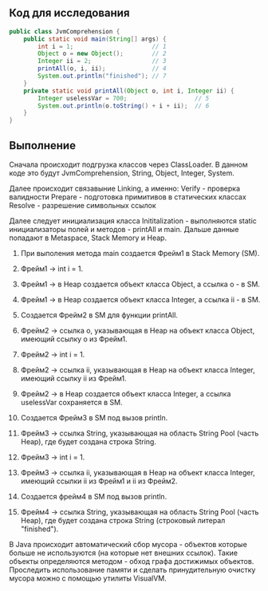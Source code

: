 ## Код для исследования
```java
public class JvmComprehension {
    public static void main(String[] args) {
        int i = 1;                      // 1
        Object o = new Object();        // 2
        Integer ii = 2;                 // 3
        printAll(o, i, ii);             // 4
        System.out.println("finished"); // 7
    }
    private static void printAll(Object o, int i, Integer ii) {
        Integer uselessVar = 700;                   // 5
        System.out.println(o.toString() + i + ii);  // 6
    }
}
```
## Выполнение
Cначала происходит подгрузка классов через ClassLoader. 
В данном коде это будут JvmComprehension, String, Object, Integer, System.

Далее происходит связавыние Linking, а именно:
Verify - проверка валидности
Prepare - подготовка примитивов в статических классах
Resolve - разрешение символьных ссылок

Далее следует инициализация класса Inititalization - выполняются static инициализаторы полей и методов - printAll и main.
Дальше данные попадают в Metaspace, Stack Memory и Heap.

1. При выполения метода main создается Фрейм1 в Stack Memory (SM).
2. Фрейм1 -> int i = 1.
3. Фрейм1 -> в Heap создается объект класса Object, а ссылка o - в SM.
4. Фрейм1 -> в Heap создается объект класса Integer, а ссылка ii - в SM.

5. Создается Фрейм2 в SM для функции printAll.
6. Фрейм2 -> ссылка o, указывающая в Heap на объект класса Object, имеющий ссылку o из Фрейм1.
7. Фрейм2 -> int i = 1.
8. Фрейм2 -> ссылка ii, указывающая в Heap на объект класса Integer, имеющий ссылку ii из Фрейм1.
9. Фрейм2 -> в Heap создается объект класса Integer, а ссылка uselessVar сохраняется в SM.

10. Cоздается Фрейм3 в SM под вызов println. 
11. Фрейм3 -> ссылка String, указывающая на область String Pool (часть Heap), где будет создана строка String. 
12. Фрейм3 -> int i = 1.
13. Фрейм3 -> ссылка ii, указывающая в Heap на объект класса Integer, имеющий ссылки ii из Фрейм1 и ii из Фрейм2.

14. Cоздается фрейм4 в SM под вызов println.
15. Фрейм4 ->  ссылка String, указывающая на область String Pool (часть Heap), где будет создана строка String
    (строковый литерал "finished").

В Java происходит автоматический сбор мусора - объектов которые больше не используются (на которые нет внешних ссылок). 
Такие объекты определяются методом  - обход графа достижимых объектов. Проследить использование памяти и сделать
принудительную очистку мусора можно с помощью утилиты VisualVM.